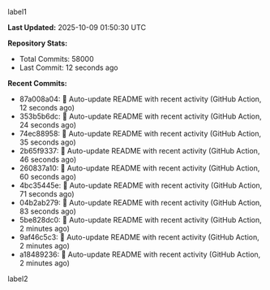
label1 
<!-- ACTIVITY_START -->
**Last Updated:** 2025-10-09 01:50:30 UTC

**Repository Stats:**
- Total Commits: 58000
- Last Commit: 12 seconds ago

**Recent Commits:**
- 87a008a04: 🤖 Auto-update README with recent activity (GitHub Action, 12 seconds ago)
- 353b5b6dc: 🤖 Auto-update README with recent activity (GitHub Action, 24 seconds ago)
- 74ec88958: 🤖 Auto-update README with recent activity (GitHub Action, 35 seconds ago)
- 2b65f9337: 🤖 Auto-update README with recent activity (GitHub Action, 46 seconds ago)
- 260837a10: 🤖 Auto-update README with recent activity (GitHub Action, 60 seconds ago)
- 4bc35445e: 🤖 Auto-update README with recent activity (GitHub Action, 71 seconds ago)
- 04b2ab279: 🤖 Auto-update README with recent activity (GitHub Action, 83 seconds ago)
- 5be828dc0: 🤖 Auto-update README with recent activity (GitHub Action, 2 minutes ago)
- 9af46c5c3: 🤖 Auto-update README with recent activity (GitHub Action, 2 minutes ago)
- a18489236: 🤖 Auto-update README with recent activity (GitHub Action, 2 minutes ago)
<!-- ACTIVITY_END -->

label2
